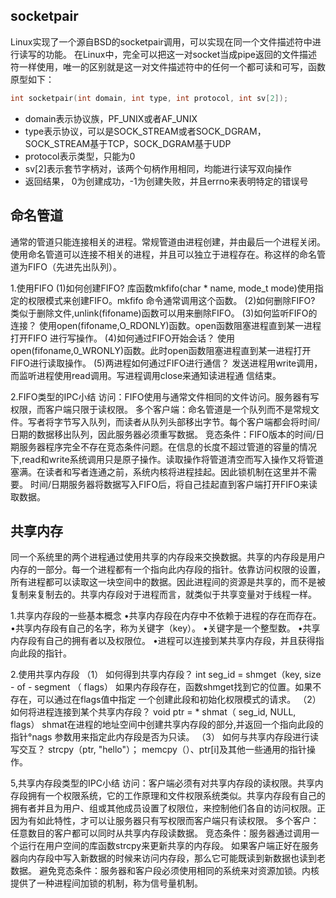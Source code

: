 ## socketpair
Linux实现了一个源自BSD的socketpair调用，可以实现在同一个文件描述符中进行读写的功能。
在Linux中，完全可以把这一对socket当成pipe返回的文件描述符一样使用，唯一的区别就是这一对文件描述符中的任何一个都可读和可写，函数原型如下：

```cpp
int socketpair(int domain, int type, int protocol, int sv[2]);
```

* domain表示协议族，PF_UNIX或者AF_UNIX
* type表示协议，可以是SOCK_STREAM或者SOCK_DGRAM，SOCK_STREAM基于TCP，SOCK_DGRAM基于UDP
* protocol表示类型，只能为0
* sv[2]表示套节字柄对，该两个句柄作用相同，均能进行读写双向操作
* 返回结果， 0为创建成功，-1为创建失败，并且errno来表明特定的错误号

## 命名管道
通常的管道只能连接相关的进程。常规管道由进程创建，并由最后一个进程关闭。
使用命名管道可以连接不相关的进程，并且可以独立于进程存在。称这样的命名管道为FIFO（先进先出队列）。

1.使用FIFO
(1)如何创建FIFO?
库函数mkfifo(char * name, mode_t mode)使用指定的权限模式来创建FIFO。mkfifo 命令通常调用这个函数。
(2)如何删除FIFO?
类似于删除文件,unlink(fifoname)函数可以用来删除FIFO。
(3)如何监听FIFO的连接？
使用open(fifoname,O_RDONLY)函数。open函数阻塞进程直到某一进程打开FIFO 进行写操作。
(4)如何通过FIFO开始会话？
使用open(fifoname,0_WRONLY)函数。此时open函数阻塞进程直到某一进程打开 FIFO进行读取操作。
(5)两进程如何通过FIFO进行通信？
发送进程用write调用，而监听进程使用read调用。写进程调用close来通知读进程通 信结束。

2.FIFO类型的IPC小结
访问：FIFO使用与通常文件相同的文件访问。服务器有写权限，而客户端只限于读权限。
多个客户端：命名管道是一个队列而不是常规文件。写者将字节写入队列，而读者从队列头部移出字节。每个客户端都会将时间/日期的数据移出队列，因此服务器必须重写数据。
竞态条件：FIFO版本的时间/日期服务器程序完全不存在竞态条件问题。在信息的长度不超过管道的容量的情况下,read和write系统调用只是原子操作。读取操作将管道清空而写入操作又将管道塞满。在读者和写者连通之前，系统内核将进程挂起。因此锁机制在这里并不需要。
时间/日期服务器将数据写入FIFO后，将自己挂起直到客户端打开FIFO来读取数据。 

## 共享内存
同一个系统里的两个进程通过使用共享的内存段来交换数据。共享的内存段是用户内存的一部分。每一个进程都有一个指向此内存段的指针。依靠访问权限的设置，所有进程都可以读取这一块空间中的数据。因此进程间的资源是共享的，而不是被复制来复制去的。共享内存段对于进程而言，就类似于共享变量对于线程一样。


1.共享内存段的一些基本概念
•共享内存段在内存中不依赖于进程的存在而存在。
•共享内存段有自己的名字，称为关键字（key）。
•关键字是一个整型数。
•共享内存段有自己的拥有者以及权限位。
•进程可以连接到某共享内存段，并且获得指向此段的指针。

2.使用共享内存段
（1）	如何得到共享内存段？
int seg_id = shmget（key, size - of - segment （ flags）
如果内存段存在，函数shmget找到它的位置。如果不存在，可以通过在flags值中指定 一个创建此段和初始化权限模式的请求。
（2）	如何将进程连接到某个共享内存段？
void ptr = * shmat（ seg_id, NULL, flags）
shmat在进程的地址空间中创建共享内存段的部分,并返回一个指向此段的指针°nags 参数用来指定此内存段是否为只读。
（3）	如何与共享内存段进行读写交互？
strcpy（ptr, "hello"）；
memcpy（）、ptr[i]及其他一些通用的指针操作。

5,共享内存段类型的IPC小结
访问：客户端必须有对共享内存段的读权限。共享内存段拥有一个权限系统，它的工作原理和文件权限系统类似。共享内存段有自己的拥有者并且为用户、组或其他成员设置了权限位，来控制他们各自的访问权限。正因为有如此特性，才可以让服务器只有写权限而客户端只有读权限。
多个客户：任意数目的客户都可以同时从共享内存段读数据。
竞态条件：服务器通过调用一个运行在用户空间的库函数strcpy来更新共享的内存段。 如果客户端正好在服务器向内存段中写入新数据的时候来访问内存段，那么它可能既读到新数据也读到老数据。
避免竞态条件：服务器和客户段必须使用相同的系统来对资源加锁。内核提供了一种进程间加锁的机制，称为信号量机制。
